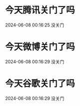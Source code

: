 # 今天腾讯关门了吗

2024-06-08 00:16:25 没关门

# 今天微博关门了吗

2024-06-08 00:16:29 没关门

# 今天谷歌关门了吗

2024-06-08 00:16:29 没关门

